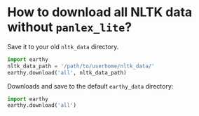 How to download all NLTK data without `panlex_lite`?
====

Save it to your old `nltk_data` directory.

```python
import earthy
nltk_data_path = '/path/to/userhome/nltk_data/'
earthy.download('all', nltk_data_path)
```

Downloads and save to the default `earthy_data` directory:

```python
import earthy
earthy.download('all')
```
